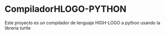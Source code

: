 # CompiladorHLOGO-PYTHON
Este proyecto es un compilador de lenguaje HIGH-LOGO a python usando la libreria turtle
